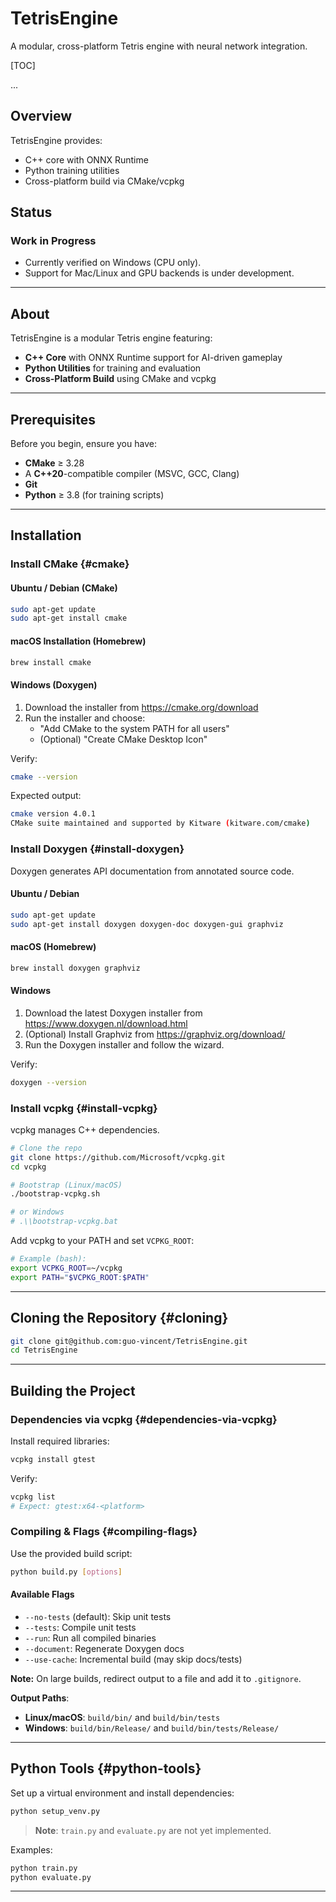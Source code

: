 # TetrisEngine

A modular, cross-platform Tetris engine with neural network integration.

[TOC]

...

## Overview

TetrisEngine provides:

- C++ core with ONNX Runtime
- Python training utilities
- Cross-platform build via CMake/vcpkg

## Status

### Work in Progress

- Currently verified on Windows (CPU only).
- Support for Mac/Linux and GPU backends is under development.

---

## About

TetrisEngine is a modular Tetris engine featuring:

- **C++ Core** with ONNX Runtime support for AI-driven gameplay
- **Python Utilities** for training and evaluation
- **Cross-Platform Build** using CMake and vcpkg

---

## Prerequisites

Before you begin, ensure you have:

- **CMake** ≥ 3.28
- A **C++20**-compatible compiler (MSVC, GCC, Clang)
- **Git**
- **Python** ≥ 3.8 (for training scripts)

---

## Installation

### Install CMake {#cmake}

#### Ubuntu / Debian (CMake)

```bash
sudo apt-get update
sudo apt-get install cmake
```

#### macOS Installation (Homebrew)

```bash
brew install cmake
```

#### Windows (Doxygen)

1. Download the installer from <https://cmake.org/download>
2. Run the installer and choose:
   - "Add CMake to the system PATH for all users"
   - (Optional) "Create CMake Desktop Icon"

Verify:

```bash
cmake --version
```

Expected output:

```bash
cmake version 4.0.1
CMake suite maintained and supported by Kitware (kitware.com/cmake)
```

### Install Doxygen {#install-doxygen}

Doxygen generates API documentation from annotated source code.

#### Ubuntu / Debian

```bash
sudo apt-get update
sudo apt-get install doxygen doxygen-doc doxygen-gui graphviz
```

#### macOS (Homebrew)

```bash
brew install doxygen graphviz
```

#### Windows

1. Download the latest Doxygen installer from <https://www.doxygen.nl/download.html>
2. (Optional) Install Graphviz from <https://graphviz.org/download/>
3. Run the Doxygen installer and follow the wizard.

Verify:

```bash
doxygen --version
```

### Install vcpkg {#install-vcpkg}

vcpkg manages C++ dependencies.

```bash
# Clone the repo
git clone https://github.com/Microsoft/vcpkg.git
cd vcpkg

# Bootstrap (Linux/macOS)
./bootstrap-vcpkg.sh

# or Windows
# .\\bootstrap-vcpkg.bat
```

Add vcpkg to your PATH and set `VCPKG_ROOT`:

```bash
# Example (bash):
export VCPKG_ROOT=~/vcpkg
export PATH="$VCPKG_ROOT:$PATH"
```

---

## Cloning the Repository {#cloning}

```bash
git clone git@github.com:guo-vincent/TetrisEngine.git
cd TetrisEngine
```

---

## Building the Project

### Dependencies via vcpkg {#dependencies-via-vcpkg}

Install required libraries:

```bash
vcpkg install gtest
```

Verify:

```bash
vcpkg list
# Expect: gtest:x64-<platform>
```

### Compiling & Flags {#compiling-flags}

Use the provided build script:

```bash
python build.py [options]
```

#### Available Flags

- `--no-tests` (default): Skip unit tests
- `--tests`: Compile unit tests
- `--run`: Run all compiled binaries
- `--document`: Regenerate Doxygen docs
- `--use-cache`: Incremental build (may skip docs/tests)

**Note:** On large builds, redirect output to a file and add it to `.gitignore`.

**Output Paths**:

- **Linux/macOS**: `build/bin/` and `build/bin/tests`
- **Windows**: `build/bin/Release/` and `build/bin/tests/Release/`

---

## Python Tools {#python-tools}

Set up a virtual environment and install dependencies:

```bash
python setup_venv.py
```

> **Note**: `train.py` and `evaluate.py` are not yet implemented.

Examples:

```bash
python train.py
python evaluate.py
```

---
